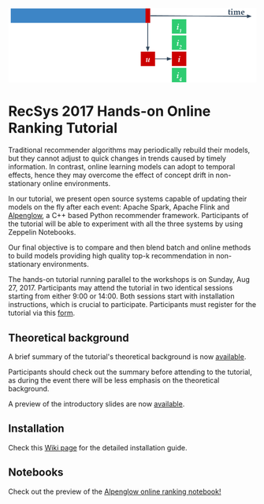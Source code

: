 <p align="center">
  <img src="./figs/online reco.png" alt="alpenglow"/>
</p>

# RecSys 2017 Hands-on Online Ranking Tutorial

Traditional recommender algorithms may periodically rebuild their models, but they cannot adjust to quick changes in trends caused by timely information.
In contrast, online learning models can adopt to temporal effects, hence they may overcome the effect of concept drift in non-stationary online environments.

In our tutorial, we present open source systems capable of updating their models on the fly after each event: Apache Spark, Apache Flink and [Alpenglow](https://github.com/rpalovics/Alpenglow), a C++ based Python recommender framework.
Participants of the tutorial will be able to experiment with all the three systems by using Zeppelin Notebooks.

Our final objective is to compare and then blend batch and online methods to build models providing high quality top-k recommendation in non-stationary environments.

The hands-on tutorial running parallel to the workshops is on Sunday, Aug 27, 2017.
Participants may attend the tutorial in two identical sessions starting from either 9:00 or 14:00.
Both sessions start with installation instructions, which is crucial to participate.
Participants must register for the tutorial via this [form](https://goo.gl/forms/LcXCjr5mByWx1QUA2).

## Theoretical background

A brief summary of the tutorial's theoretical background is now [available](https://github.com/rpalovics/recsys-2017-online-learning-tutorial/raw/master/docs/summary.pdf).

Participants should check out the summary before attending to the tutorial, as during the event there will be less emphasis on the theoretical background.

A preview of the introductory slides are now [available](https://github.com/rpalovics/recsys-2017-online-learning-tutorial/raw/master/docs/intro.pdf).

## Installation

Check this [Wiki page](https://github.com/rpalovics/recsys-2017-online-learning-tutorial/wiki/Zeppelin-installation-guide) for the detailed installation guide.

## Notebooks

Check out the preview of the [Alpenglow online ranking notebook!](https://www.zepl.com/viewer/notebooks/bm90ZTovL3JwYWxvdmljcy9kZDlmMzExNGUyYTA0ZDI5ODQ3MThiMTViNjllNzNlMi9ub3RlLmpzb24)
